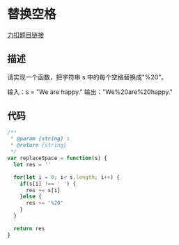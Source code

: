 # 替换空格

[力扣题目链接](https://leetcode-cn.com/problems/ti-huan-kong-ge-lcof/)

## 描述
请实现一个函数，把字符串 s 中的每个空格替换成"%20"。

输入：s = "We are happy."
输出："We%20are%20happy."



## 代码
```javascript
/**
 * @param {string} s
 * @return {string}
 */
var replaceSpace = function(s) {
  let res = ''

  for(let i = 0; i< s.length; i++) {
    if(s[i] !== ' ') {
      res += s[i]
    }else {
      res += '%20'
    }
  }

  return res
}
```
